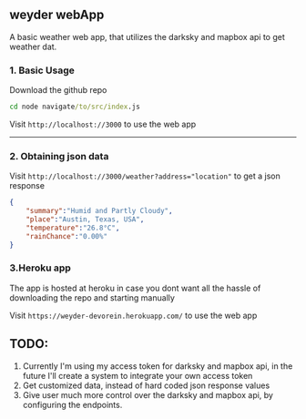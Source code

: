 ## weyder webApp
A basic weather web app, that utilizes the darksky and mapbox api to get weather dat. 

### 1. Basic Usage
Download the github repo 

```cmd
cd node navigate/to/src/index.js
```

Visit `http://localhost://3000` to use the web app

---
### 2. Obtaining json data
Visit `http://localhost://3000/weather?address="location"` to get a json response

```json
{   
    "summary":"Humid and Partly Cloudy",
    "place":"Austin, Texas, USA",
    "temperature":"26.8°C",
    "rainChance":"0.00%"
}
```

### 3.Heroku app
The app is hosted at heroku in case you dont want all the hassle of downloading the repo and starting manually

Visit `https://weyder-devorein.herokuapp.com/` to use the web app

**TODO**: 
--
1. Currently I'm using my access token for darksky and mapbox api, in the future I'll create a system to integrate your own access token
2. Get customized data, instead of hard coded json response values
3. Give user much more control over the darksky and mapbox api, by configuring the endpoints.